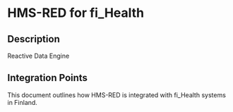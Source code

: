 # HMS-RED for fi_Health

## Description

Reactive Data Engine

## Integration Points

This document outlines how HMS-RED is integrated with fi_Health systems in Finland.
